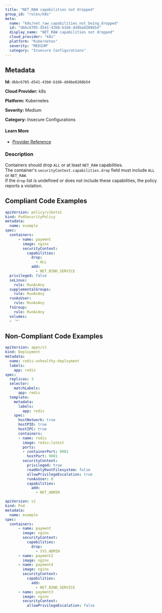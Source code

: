 ```yaml
---
title: "NET_RAW capabilities not dropped"
group_id: "rules/k8s"
meta:
  name: "k8s/net_raw_capabilities_not_being_dropped"
  id: "dbbc6705-d541-43b0-b166-dd4be8208b54"
  display_name: "NET_RAW capabilities not dropped"
  cloud_provider: "k8s"
  platform: "Kubernetes"
  severity: "MEDIUM"
  category: "Insecure Configurations"
---
```

## Metadata

**Id:** `dbbc6705-d541-43b0-b166-dd4be8208b54`

**Cloud Provider:** k8s

**Platform:** Kubernetes

**Severity:** Medium

**Category:** Insecure Configurations

#### Learn More

 - [Provider Reference](https://kubernetes.io/docs/tasks/configure-pod-container/security-context/)

### Description

 Containers should drop `ALL` or at least `NET_RAW` capabilities.  
The container's `securityContext.capabilities.drop` field must include `ALL` or `NET_RAW`.  
If the `drop` list is undefined or does not include these capabilities, the policy reports a violation.


## Compliant Code Examples
```yaml
apiVersion: policy/v1beta1
kind: PodSecurityPolicy
metadata:
  name: example
spec:
  containers:
      - name: payment
        image: nginx
        securityContext:
          capabilities:
            drop:
              - ALL
            add:
              - NET_BIND_SERVICE
  privileged: false
  seLinux:
    rule: RunAsAny
  supplementalGroups:
    rule: RunAsAny
  runAsUser:
    rule: RunAsAny
  fsGroup:
    rule: RunAsAny
  volumes:
  - '*'

```
## Non-Compliant Code Examples
```yaml
apiVersion: apps/v1
kind: Deployment
metadata:
  name: redis-unhealthy-deployment
  labels:
    app: redis
spec:
  replicas: 3
  selector:
    matchLabels:
      app: redis
  template:
    metadata:      
      labels:
        app: redis
    spec:
      hostNetwork: true
      hostPID: true 
      hostIPC: true
      containers:
      - name: redis
        image: redis:latest
        ports:
        - containerPort: 9001
          hostPort: 9001
        securityContext:
          privileged: true
          readOnlyRootFilesystem: false
          allowPrivilegeEscalation: true
          runAsUser: 0
          capabilities:
            add:
              - NET_ADMIN
```

```yaml
apiVersion: v1
kind: Pod
metadata:
  name: example
spec:
  containers:
      - name: payment
        image: nginx
        securityContext:
          capabilities:
            drop:
              - SYS_ADMIN
      - name: payment2
        image: nginx
      - name: payment4
        image: nginx
        securityContext:
          capabilities:
            add:
              - NET_BIND_SERVICE
      - name: payment3
        image: nginx
        securityContext:
          allowPrivilegeEscalation: false

```